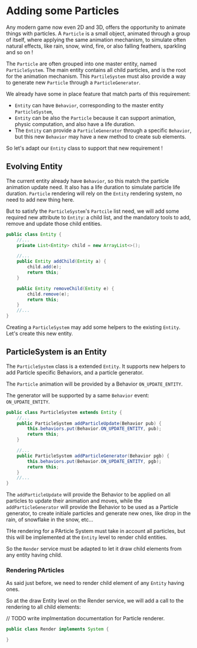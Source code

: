 # Adding some Particles

Any modern game now even 2D and 3D, offers the opportunity to animate things with particles. A `Particle` is a small
object, animated through a group of itself, where applying the same animation mechanism, to simulate often natural
effects, like rain, snow, wind, fire, or also falling feathers, sparkling and so on !

The `Particle` are often grouped into one master entity, named `ParticleSystem`. The main entity contains all child
particles, and is the root for the animation mechanism. This `PartileSystem` must also provide a way to generate
new `Particle` through a `ParticleGenerator`.

We already have some in place feature that match parts of this requirement:

- `Entity` can have `Behavior`, corresponding to the master entity `ParticleSystem`,
- `Entity` can be also the `Particle` because it can support animation, physic computation, and also have a life
  duration.
- The `Entity` can provide a `ParticleGenerator` through a specific `Behavior`, but this new `Behavior` may have a new
  method to create sub elements.

So let's adapt our `Entity` class to support that new requirement !

## Evolving Entity

The current entity already have `Behavior`, so this match the particle animation update need.
It also has a life duration to simulate particle life duration.
`Particle` rendering will rely on the `Entity` rendering system, no need to add new thing here.

But to satisfy the `ParticleSystem`'s `Partcile` list need, we will add some required new attribute to `Entity`: a child
list, and the mandatory tools to add, remove and update those child entities.

```java
public class Entity {
    //...
    private List<Entity> child = new ArrayList<>();

    //...
    public Entity addChild(Entity a) {
        child.add(e);
        return this;
    }

    public Entity removeChild(Entity e) {
        child.remove(e);
        return this;
    }
    //...
}
```

Creating a `ParticleSystem` may add some helpers to the existing `Entity`. Let's create this new entity.

## ParticleSystem is an Entity

The `ParticleSystem` class is a extended `Entity`. It supports new helpers to add Particle specific Behaviors, and a
particle generator.

The `Particle` animation will be provided by a Behavior `ON_UPDATE_ENTITY`.

The generator will be supported by a same `Behavior` event: `ON_UPDATE_ENTITY`.

```java
public class ParticleSystem extends Entity {
    //...
    public ParticleSystem addParticleUpdate(Behavior pub) {
        this.behaviors.put(Behavior.ON_UPDATE_ENTITY, pub);
        return this;
    }

    //...
    public ParticleSystem addParticleGenerator(Behavior pgb) {
        this.behaviors.put(Behavior.ON_UPDATE_ENTITY, pgb);
        return this;
    }
    //...
}
```

The `addParticleUpdate` will provide the Behavior to be applied on all particles to update their animation and moves,
while the `addParticleGenerator` will provide the Behavior to be used as a Particle generator, to create initiale
particles and generate new ones, like drop in the rain, of snowflake in the snow, etc...

THe rendering for a PArticle System must take in account all particles, but this will be implemented at the `Entity`
level to render child entities.

So the `Render` service must be adapted to let it draw child elements from any entity having child.

### Rendering PArticles

As said just before, we need to render child element of any `Entity` having ones.

So at the draw Entity level on the Render service, we will add a call to the rendering to all child elements:

// TODO write implmentation documentation for Particle renderer. 

```java
public class Render implements System {

}
```
